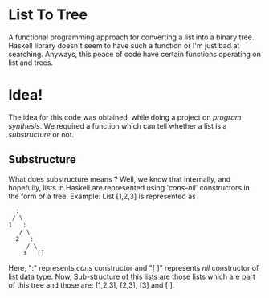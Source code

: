 # List To Tree

A functional programming approach for converting a list into a binary tree.
Haskell library doesn't seem to have such a function or I'm just bad at searching.
Anyways, this peace of code have certain functions operating on list and trees.

# Idea!
The idea for this code was obtained, while doing a project on _program synthesis_.
We required a function which can tell whether a list is a _substructure_ or not.

## Substructure

What does substructure means ?
Well, we know that internally, and hopefully, lists in Haskell are represented using '_cons-nil_'
constructors in the form of a tree.
Example:
 List [1,2,3] is represented as
      
      :
     / \
    1   :
       / \
      2   :
         / \
        3   []

Here, ":" represents _cons_ constructor and "[ ]" represents _nil_ constructor of list data type.
Now,
 Sub-structure of this lists are those lists which are part of this tree and those are:
 [1,2,3], [2,3], [3] and [ ].
